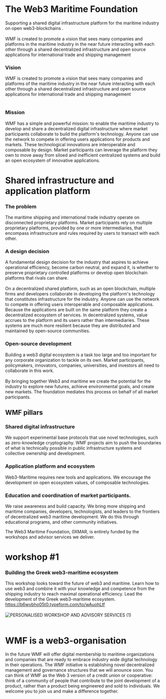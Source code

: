 # The Web3 Maritime Foundation 
Supporting a shared digital infrastructure platform for the maritime industry on open web3-blockchains .<br><br>
WMF is created to promote a vision that sees many companies and platforms in the maritime industry in the near future interacting with each other through a shared decentralized infrastructure and open source applications for international trade and shipping management
### Vision
WMF is created to promote a vision that sees many companies and platforms of the maritime industry in the near future interacting with each other through a shared decentralized infrastructure and open source applications for international trade and shipping management<br><br>
### Mission
WMF has a simple and powerful mission: to enable the maritime industry to develop and share a decentralized digital infrastructure where market participants collaborate to build the platform's technology. Anyone can use the network to compete in offering users applications for products and markets. These technological innovations are interoperable and composable by design. Market participants can leverage the platform they own to move away from siloed and inefficient centralized systems and build an open ecosystem of innovative applications. 

# Shared infrastructure and application platform
### The problem
The maritime shipping and international trade industry operate on disconnected proprietary platforms. Market participants rely on multiple proprietary platforms, provided by one or more intermediaries, that encompass infrastructure and rules required by users to transact with each other. 
### A design decision
A fundamental design decision for the industry that aspires to achieve operational efficiency, become carbon neutral, and expand it, is whether to preserve proprietary controlled platforms or develop open blockchain platforms that rivals can share. <br><br>
On a decentralized shared platform, such as an open blockchain, multiple firms and developers collaborate in developing the platform's technology that constitutes infrastructure for the industry. Anyone can use the network to compete in offering users interoperable and composable applications. Because the applications are built on the same platform they create a decentralized ecosystem of services. In decentralized systems, value accrues to the platform and its users rather than intermediaries. These systems are much more resilient because they are distributed and maintained by open-source communities.
###  Open-source development
Building a web3 digital ecosystem is a task too large and too important for any corporate organization to tackle on its own. Market participants, policymakers, innovators, companies, universities, and investors all need to collaborate in this work. <br><br> 
By bringing together Web3 and maritime we create the potential for the industry to explore new futures, achieve environmental goals, and create new markets. The foundation mediates this process on behalf of all market participants.
 
## WMF pillars


### Shared digital infrastructure
We support experimental base protocols that use novel technologies, such as zero-knowledge cryptography. WMF projects aim to push the boundaries of what is technically possible in public infrastructure systems and collective ownership and development.
### Application platform and ecosystem 
Web3-Maritime requires new tools and applications. We encourage the development on open ecosystem values, of composable technologies.
### Education and coordination of market participants.<br>
We raise awareness and build capacity. We bring more shipping and maritime companies, developers, technologists, and leaders to the frontiers of decentralized web3 maritime development. We do this through educational programs, and other community initiatives.<br> 

The Web3 Maritime Foundation, 0XMAR, is entirely funded by the workshops and advisor services we deliver. 
# workshop #1
### Building the Greek web3-maritime ecosystem 
This workshop looks toward the future of web3 and maritime. Learn how to use web3 and combine it with your knowledge and competence from the shipping industry to reach maximal operational efficiency. Lead the development of the Greek web3-maritime ecosystem.<br>
https://b6wvbho05t0.typeform.com/to/wAuohLtf <br><br>
![PERSONALISED WORKSHOP AND ADVISORY SERVICES (1)](https://user-images.githubusercontent.com/80890815/174136331-1e526214-85a9-4c39-9637-528bc089107c.png)
<br><br>

# WMF is a web3-organisation
In the future WMF will offer digital membership to maritime organizations and companies that are ready to embrace industry wide digital technology in their operations. The WMF initiative is establishing novel decentralized management and governance structures that we will anounce soon. You can think of WMF as the Web 3 version of a credit union or cooperative: think of a community of people that contribute to the joint development of a product, rather than a product being engineered and sold to individuals. We welcome you to join us and make a difference together.<br>





